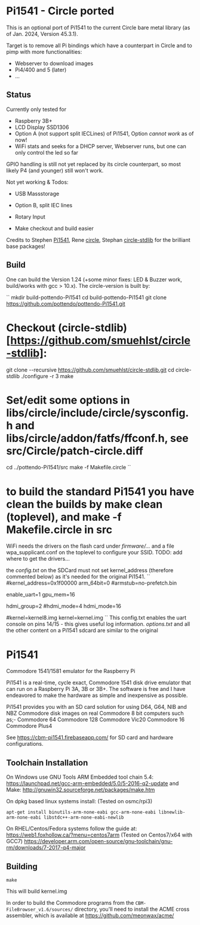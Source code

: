# Pi1541 - Circle ported

This is an optional port of Pi1541 to the current Circle bare metal library (as of Jan. 2024, Version 45.3.1).

Target is to remove all Pi bindings which have a counterpart in Circle and to pimp with more functionalities:
- Webserver to download images
- Pi4/400 and 5 (later)
- ...

Status
------
Currently only tested for
- Raspberry 3B+
- LCD Display SSD1306
- Option A (not support split IECLines) of Pi1541, Option *cannot work* as of now!
- WiFi stats and seeks for a DHCP server, Webserver runs, but one can only control the led so far

GPIO handling is still not yet replaced by its circle counterpart, so most likely P4 (and younger) still won't work.

Not yet working & Todos:
- USB Massstorage
- Option B, split IEC lines
- Rotary Input

- Make checkout and build easier

Credits to Stephen [Pi1541](https://cbm-pi1541.firebaseapp.com/), Rene [circle](https://github.com/rsta2/circle), Stephan [circle-stdlib](https://github.com/smuehlst/circle-stdlib) for the brilliant base packages!

Build
-----
One can build the Version 1.24 (+some minor fixes: LED & Buzzer work, build/works with gcc > 10.x).
The circle-version is built by:


``
mkdir build-pottendo-Pi1541
cd build-pottendo-Pi1541
git clone https://github.com/pottendo/pottendo-Pi1541.git
# Checkout (circle-stdlib)[https://github.com/smuehlst/circle-stdlib]:
git clone --recursive https://github.com/smuehlst/circle-stdlib.git
cd circle-stdlib
./configure -r 3
make

# Set/edit some options in libs/circle/include/circle/sysconfig.h and libs/circle/addon/fatfs/ffconf.h, see src/Circle/patch-circle.diff

cd ../pottendo-Pi1541/src
make -f Makefile.circle
``
# to build the standard Pi1541 you have clean the builds by make clean (toplevel), and make -f Makefile.circle in src


WiFi needs the drivers on the flash card under *firmware/...* and a file wpa_supplicant.conf on the toplevel to configure your SSID.
TODO: add where to get the drivers...

the *config.txt* on the SDCard must not set kernel_address (therefore commented below) as it's needed for the original Pi1541.
``
#kernel_address=0x1f00000
arm_64bit=0
#armstub=no-prefetch.bin 

enable_uart=1
gpu_mem=16

hdmi_group=2
#hdmi_mode=4
hdmi_mode=16

#kernel=kernel8.img
kernel=kernel.img
``
This config.txt enables the uart console on pins 14/15 - this gives useful log information.
*options.txt* and all the other content on a Pi1541 sdcard are similar to the original

# Pi1541

Commodore 1541/1581 emulator for the Raspberry Pi

Pi1541 is a real-time, cycle exact, Commodore 1541 disk drive emulator that can run on a Raspberry Pi 3A, 3B or 3B+. The software is free and I have endeavored to make the hardware as simple and inexpensive as possible.

Pi1541 provides you with an SD card solution for using D64, G64, NIB and NBZ Commodore disk images on real Commodore 8 bit computers such as;-
Commodore 64
Commodore 128
Commodore Vic20
Commodore 16
Commodore Plus4

See https://cbm-pi1541.firebaseapp.com/ for SD card and hardware configurations.

Toolchain Installation
----------------------

On Windows use GNU Tools ARM Embedded tool chain 5.4:
https://launchpad.net/gcc-arm-embedded/5.0/5-2016-q2-update
and Make:
http://gnuwin32.sourceforge.net/packages/make.htm


On dpkg based linux systems install:
(Tested on osmc/rpi3)
```
apt-get install binutils-arm-none-eabi gcc-arm-none-eabi libnewlib-arm-none-eabi libstdc++-arm-none-eabi-newlib
```

On RHEL/Centos/Fedora systems follow the guide at:
https://web1.foxhollow.ca/?menu=centos7arm
(Tested on Centos7/x64 with GCC7)
https://developer.arm.com/open-source/gnu-toolchain/gnu-rm/downloads/7-2017-q4-major

Building
--------
```
make
```
This will build kernel.img


In order to build the Commodore programs from the `CBM-FileBrowser_v1.6/sources/` directory, you'll need to install the ACME cross assembler, which is available at https://github.com/meonwax/acme/
